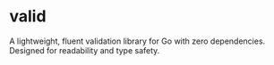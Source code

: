 # valid
A lightweight, fluent validation library for Go with zero dependencies. Designed for readability and type safety.
